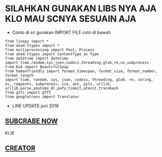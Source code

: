 # SILAHKAN GUNAKAN LIBS NYA AJA KLO MAU SCNYA SESUAIN AJA

- Conto di sc gunakan IMPORT FILE coto di bawah
```
from linepy import *
from akad.ttypes import *
from multiprocessing import Pool, Process
from akad.ttypes import ContentType as Type
from datetime import datetime
import time,random,sys,json,codecs,threading,glob,re,os,subprocess
from bs4 import BeautifulSoup
from humanfriendly import format_timespan, format_size, format_number, format_length
import time, random, sys, json, codecs, threading, glob, re, string, os, requests, subprocess, six, ast, pytz, urllib, urllib.parse,youtube_dl,pafy,timeit,atexit,traceback
from gtts import gTTS
from googletrans import Translator

```

- LINE UPDATE
juni 2018
## [SUBCRABE NOW](https://www.youtube.com/dhenza15)
KLIK
## [CREATOR](http://line.me/ti/p/~teambotprotect)
